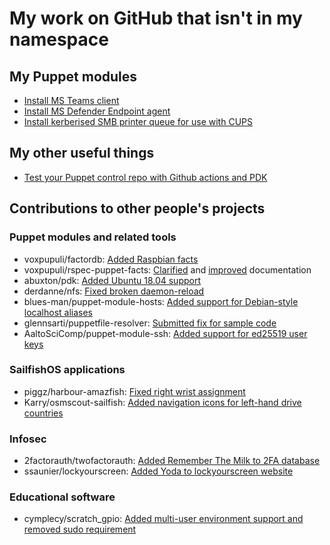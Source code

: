 # My work on GitHub that isn't in my namespace

## My Puppet modules

- [Install MS Teams client](https://github.com/newcastleuniversity/puppet_module_microsoft_teams)
- [Install MS Defender Endpoint agent](https://github.com/newcastleuniversity/puppet_module_microsoft_defender_atp_agent)
- [Install kerberised SMB printer queue for use with CUPS](https://github.com/newcastleuniversity/puppet-module-ksmb)

## My other useful things

- [Test your Puppet control repo with Github actions and PDK](https://github.com/newcastleuniversity/action-controlrepo-pdk-tests)

## Contributions to other people's projects

### Puppet modules and related tools

- voxpupuli/factordb: [Added Raspbian facts](https://github.com/camptocamp/facterdb/pull/136)
- voxpupuli/rspec-puppet-facts: [Clarified](https://github.com/mcanevet/rspec-puppet-facts/pull/106) and [improved](https://github.com/mcanevet/rspec-puppet-facts/pull/108) documentation
- abuxton/pdk: [Added Ubuntu 18.04 support](https://github.com/abuxton/pdk/pull/3)
- derdanne/nfs: [Fixed broken daemon-reload](https://github.com/derdanne/puppet-nfs/pull/102)
- blues-man/puppet-module-hosts: [Added support for Debian-style localhost aliases](https://github.com/blues-man/puppet-module-hosts/pull/1)
- glennsarti/puppetfile-resolver: [Submitted fix for sample code](https://github.com/glennsarti/puppetfile-resolver/issues/7)
- AaltoSciComp/puppet-module-ssh: [Added support for ed25519 user keys](https://github.com/AaltoSciComp/puppet-module-ssh/commit/e100afe4ecb84f64f685e63f5a16aa988bf6adc9)

### SailfishOS applications

- piggz/harbour-amazfish: [Fixed right wrist assignment](https://github.com/piggz/harbour-amazfish/pull/89)
- Karry/osmscout-sailfish: [Added navigation icons for left-hand drive countries](https://github.com/Karry/osmscout-sailfish/pull/176)

### Infosec

- 2factorauth/twofactorauth: [Added Remember The Milk to 2FA database](https://github.com/2factorauth/twofactorauth/pull/3635)
- ssaunier/lockyourscreen: [Added Yoda to lockyourscreen website](https://github.com/ssaunier/lockyourscreen/pull/10)

### Educational software

- cymplecy/scratch_gpio: [Added multi-user environment support and removed sudo requirement](https://github.com/cymplecy/scratch_gpio/pull/16)
